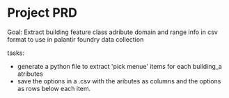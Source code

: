 # Project PRD

Goal: Extract building feature class adribute domain and range info in csv format to use in palantir foundry data collection

tasks: 

- generate a python file to extract 'pick menue' items for each building_a atributes
- save the options in a .csv with the aributes as columns and the options as rows below each item.